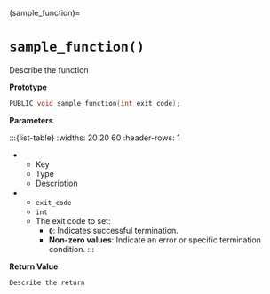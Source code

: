 (sample_function)=
# `sample_function()`

Describe the function

**Prototype**

```C
PUBLIC void sample_function(int exit_code);
```

**Parameters**

:::{list-table}
:widths: 20 20 60
:header-rows: 1
* - Key
  - Type
  - Description
* - `exit_code`
  - `int`
  - The exit code to set:
    - **`0`**: Indicates successful termination.
    - **Non-zero values**: Indicate an error or specific termination condition.
:::

**Return Value**

    Describe the return
